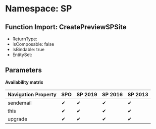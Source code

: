# Namespace: SP

## Function Import: CreatePreviewSPSite

- ReturnType: 
- IsComposable: false
- IsBindable: true
- EntitySet: 

## Parameters

**Availability matrix**

Navigation Property | SPO | SP 2019 | SP 2016 | SP 2013
----------|-----|---------|---------|--------
sendemail | ✔ | ✔ | ✔ | ✔
this | ✔ | ✔ | ✔ | ✔
upgrade | ✔ | ✔ | ✔ | ✔

